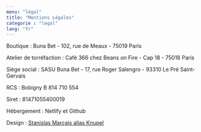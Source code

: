 ```yaml
---
menu: "légal"
title: "Mentions Légales"
categorie : "legal"
lang: "fr"
---
```

Boutique : Buna Bet - 102, rue de Meaux - 75019 Paris

Atelier de torréfaction : Café 366 chez Beans on Fire - Cap 18 - 75018 Paris

Siège social :
SASU Buna Bet - 17, rue Roger Salengro - 93310 Le Pré Saint-Gervais

RCS : Bobigny B 814 710 554

Siret : 81471055400019

Hébergement : Netlify et Github

Design : <a href="https://www.knupel.art/" target="_blank">Stanislas Marçais alias Knupel</a>
